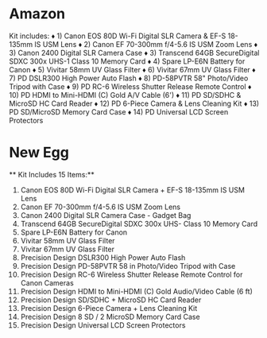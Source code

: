 # Amazon

Kit includes:
♦ 1) Canon EOS 80D Wi-Fi Digital SLR Camera & EF-S 18-135mm IS USM Lens
♦ 2) Canon EF 70-300mm f/4-5.6 IS USM Zoom Lens
♦ 3) Canon 2400 Digital SLR Camera Case
♦ 3) Transcend 64GB SecureDigital SDXC 300x UHS-1 Class 10 Memory Card
♦ 4) Spare LP-E6N Battery for Canon
♦ 5) Vivitar 58mm UV Glass Filter
♦ 6) Vivitar 67mm UV Glass Filter
♦ 7) PD DSLR300 High Power Auto Flash
♦ 8) PD-58PVTR 58" Photo/Video Tripod with Case
♦ 9) PD RC-6 Wireless Shutter Release Remote Control
♦ 10) PD HDMI to Mini-HDMI (C) Gold A/V Cable (6')
♦ 11) PD SD/SDHC & MicroSD HC Card Reader
♦ 12) PD 6-Piece Camera & Lens Cleaning Kit
♦ 13) PD SD/MicroSD Memory Card Case
♦ 14) PD Universal LCD Screen Protectors

# New Egg
** Kit Includes 15 Items:**
1) Canon EOS 80D Wi-Fi Digital SLR Camera + EF-S 18-135mm IS USM Lens
2) Canon EF 70-300mm f/4-5.6 IS USM Zoom Lens
3) Canon 2400 Digital SLR Camera Case - Gadget Bag
4) Transcend 64GB SecureDigital SDXC 300x UHS- Class 10 Memory Card
5) Spare LP-E6N Battery for Canon
6) Vivitar 58mm UV Glass Filter
7) Vivitar 67mm UV Glass Filter
8) Precision Design DSLR300 High Power Auto Flash
9) Precision Design PD-58PVTR 58 in Photo/Video Tripod with Case
10) Precision Design RC-6 Wireless Shutter Release Remote Control for Canon Cameras
11) Precision Design HDMI to Mini-HDMI (C) Gold Audio/Video Cable (6 ft)
12) Precision Design SD/SDHC + MicroSD HC Card Reader
13) Precision Design 6-Piece Camera + Lens Cleaning Kit
14) Precision Design 8 SD / 2 MicroSD Memory Card Case
15) Precision Design Universal LCD Screen Protectors

